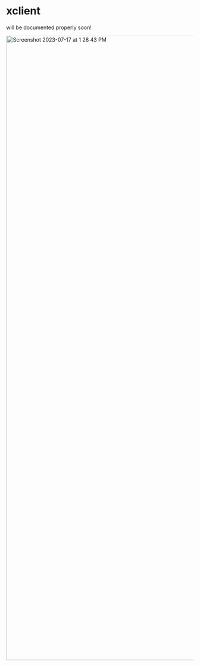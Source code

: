 # xclient
will be documented properly soon!

<img width="1680" alt="Screenshot 2023-07-17 at 1 28 43 PM" src="https://github.com/pawanmkr/xclient/assets/53852047/5d80bc52-bbee-496e-a00c-9b7a70397030">
